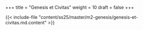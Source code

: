 +++
title = "Genesis et Civitas"
weight = 10
draft = false
+++

{{< include-file "content/ss25/master/m2-genesis/genesis-et-civitas.md.content" >}}
